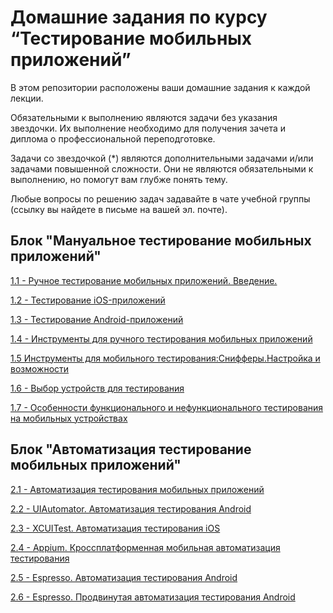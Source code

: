 # Домашние задания по курсу  “Тестирование мобильных приложений”

В этом репозитории расположены ваши домашние задания к каждой лекции.

Обязательными к выполнению являются задачи без указания звездочки. Их выполнение необходимо для получения зачета и диплома о профессиональной переподготовке.

Задачи со звездочкой (*) являются дополнительными задачами и/или задачами повышенной сложности. Они не являются обязательными к выполнению, но помогут вам глубже понять тему.

Любые вопросы по решению задач задавайте в чате учебной группы (ссылку вы найдете в письме на вашей эл. почте).

## Блок "Мануальное тестирование мобильных приложений"

[1.1 - Ручное тестирование мобильных приложений. Введение.](https://github.com/netology-code/mqa-homeworks/blob/main/1.1%20intro/1.1_intro.md)

[1.2 - Тестирование iOS-приложений](https://github.com/netology-code/mqa-homeworks/blob/main/1.2%20iOS/1.2.md)

[1.3 - Тестирование Android-приложений](https://github.com/netology-code/mqa-homeworks/blob/main/1.3%20Android/1.3.md)

[1.4 - Инструменты для ручного тестирования мобильных приложений](https://github.com/netology-code/mqa-homeworks/blob/main/1.4%20instruments/Update%201.4.md)

[1.5 Инструменты для мобильного тестирования:Снифферы.Настройка и возможности](https://github.com/netology-code/mqa-homeworks/tree/main/1.5%20Sniffer)

[1.6 - Выбор устройств для тестирования](https://github.com/netology-code/mqa-homeworks/blob/main/1.5%20devices/1.5_devices.md)

[1.7 - Особенности функционального и нефункционального тестирования на мобильных устройствах](https://github.com/netology-code/mqa-homeworks/tree/main/1.6%20process)

##  Блок "Автоматизация тестирование мобильных приложений"

[2.1 - Автоматизация тестирования мобильных приложений](https://github.com/netology-code/mqa-homeworks/blob/main/2.1%20auto/2.1.md)

[2.2 - UIAutomator. Автоматизация тестирования Android](https://github.com/netology-code/mqa-homeworks/blob/main/2.2%20UI%20Automator/2.2.md)

[2.3 - XCUITest. Автоматизация тестирования iOS](/2.3%20XCUITest)

[2.4 - Appium. Кроссплатформенная мобильная автоматизация тестирования](https://github.com/netology-code/mqa-homeworks/tree/main/2.4%20Appium)

[2.5 - Espresso. Автоматизация тестирования Android](https://github.com/netology-code/mqa-homeworks/blob/main/2.5%20Espresso/2.5.md)

[2.6 - Espresso. Продвинутая автоматизация тестирования Android](https://github.com/netology-code/mqa-homeworks/blob/main/2.6%20Espresso-2/2.6.md)
